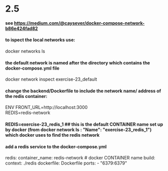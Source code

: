 # 2.5

#### see https://medium.com/@caysever/docker-compose-network-b86e424fad82
#### to ispect the local networks use: 
docker networks ls

#### the default network is named after the directory which contains the docker-compose.yml file
docker network inspect exercise-23_default


#### change the backend/Dockerfile to include the network name/ address of the redis container:

ENV FRONT_URL=http://localhost:3000 \
  REDIS=redis-network

####  REDIS=exercise-23_redis_1  ## this is the default CONTAINER name set up by docker (from docker network ls :   "Name": "exercise-23_redis_1") which docker uses to find the redis network


#### add a redis service to the docker-compose.yml
  redis:
    container_name: redis-network  # docker CONTAINER name
    build:
      context: ./redis
      dockerfile: Dockerfile
    ports:
      - "6379:6379"



